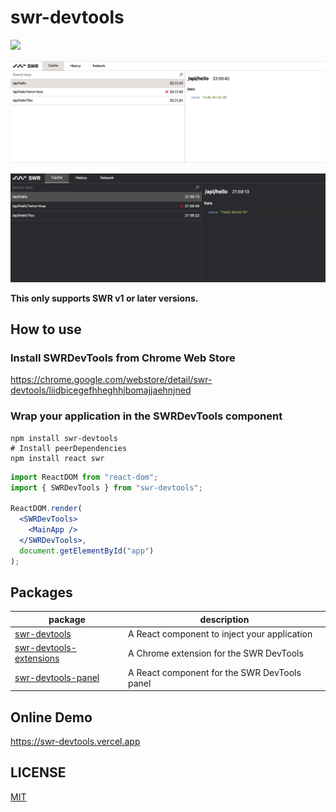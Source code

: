 # swr-devtools

[![](https://github.com/koba04/swr-devtools/workflows/lint/badge.svg)](https://github.com/koba04/swr-devtools/actions?workflow=lint)

![A screenshot of SWR Devtools (light theme)](./imgs/light.png)

![A screenshot of SWR Devtools (dark theme)](./imgs/dark.png)

**This only supports SWR v1 or later versions.**

## How to use

### Install SWRDevTools from Chrome Web Store

https://chrome.google.com/webstore/detail/swr-devtools/liidbicegefhheghhjbomajjaehnjned

### Wrap your application in the SWRDevTools component

```shell
npm install swr-devtools
# Install peerDependencies
npm install react swr
```

```jsx
import ReactDOM from "react-dom";
import { SWRDevTools } from "swr-devtools";

ReactDOM.render(
  <SWRDevTools>
    <MainApp />
  </SWRDevTools>,
  document.getElementById("app")
);
```
## Packages

| package                                                       | description                                  |
| ------------------------------------------------------------- | -------------------------------------------- |
| [swr-devtools](./packages/swr-devtools)                       | A React component to inject your application |
| [swr-devtools-extensions](./packages/swr-devtools-extensions) | A Chrome extension for the SWR DevTools      |
| [swr-devtools-panel](./packages/swr-devtools-panel)           | A React component for the SWR DevTools panel |

## Online Demo

https://swr-devtools.vercel.app

## LICENSE

[MIT](LICENSE.md)
